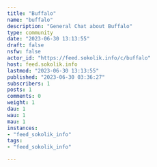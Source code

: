 ```yaml
---
title: "Buffalo" 
name: "buffalo"
description: "General Chat about Buffalo"
type: community
date: "2023-06-30 13:13:55"
draft: false
nsfw: false
actor_id: "https://feed.sokolik.info/c/buffalo"
host: feed.sokolik.info
lastmod: "2023-06-30 13:13:55"
published: "2023-06-30 03:36:27"
subscribers: 1
posts: 1
comments: 0
weight: 1
dau: 1
wau: 1
mau: 1
instances:
- "feed_sokolik_info"
tags: 
- "feed_sokolik_info"

---
```


